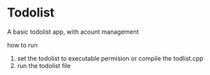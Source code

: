 # Todolist
A basic todolist app, with acount management

how to run
1. set the todolist to executable permision or compile the todlist.cpp
2. run the todolist file
